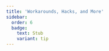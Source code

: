 ```yaml
---
title: 'Workarounds, Hacks, and More'
sidebar:
  order: 6
  badge:
    text: Stub
    variant: tip
---
```


 